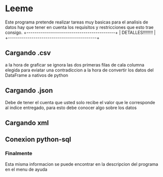 # Leeme
Este programa pretende realizar tareas muy basicas para el analisis de datos
hay que tener en cuenta los requisitos y restricciones que esto trae consigo.
+---------------------------------------------+
|             DETALLES!!!!!!!!                |
+---------------------------------------------+

## Cargando .csv
a la hora de graficar se ignora las dos primeras filas de cala columna elegida
para eviatar una contradiccion a la hora de convertir los datos del DataFrame
a nativos de python
## Cargando .json
Debe de tener el cuenta que usted solo recibe el valor que le corresponde al indice 
entregado, para esto debe conocer algo sobre los datos
## Cargando xml

## Conexion python-sql

### Finalmente
Esta misma informacion se puede encontrar en la descripcion del programa en el menu de ayuda